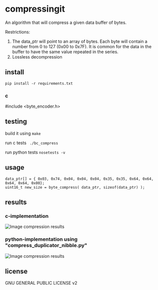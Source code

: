 # compressingit


An algorithm that will compress a given data buffer of bytes.

Restrictions:
1. The data_ptr will point to an array of bytes. Each byte will contain a number from 0 to 127 (0x00 to 0x7F). 
   It is common for the data in the buffer to have the same value repeated in the series.
2. Lossless decompression 


## install

```
pip install -r requirements.txt
```

### c
 
#include <byte_encoder.h>


## testing

build it using
```make```

run c tests
``` ./bc_compress```

run python tests
```nosetests -v```


## usage

```
data_ptr[] = { 0x03, 0x74, 0x04, 0x04, 0x04, 0x35, 0x35, 0x64, 0x64, 0x64, 0x64, 0x00};
uint16_t new_size = byte_compress( data_ptr, sizeof(data_ptr) );
```

## results

### c-implementation

![Image compression results](./pytest/test_data/compressed-falcon-heavy-spacex.png)


### python-implementation using "compress_duplicator_nibble.py"

![Image compression results](./pytest/test_data/pycompressed-falcon-heavy-spacex.png)

## license

GNU GENERAL PUBLIC LICENSE v2

